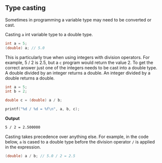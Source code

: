 ## Type casting

Sometimes in programming a variable type may need to be converted  or cast. 

Casting `a` int variable type to a double type.
```c
int a = 5;
(double) a; // 5.0
```

This is particularly true when using integers with division operators. For example, 5 / 2 is 2.5, but a `c` program would return the value 2. To get the correct answer just one of the integers needs to be cast into a double type. A double divided by an integer returns a double. An integer divided by a double returns a double.

```c
int a = 5;
int b = 2;

double c = (double) a / b;

printf("%d / %d = %f\n", a, b, c);
```

**Output**
```bash
5 / 2 = 2.500000
```

Casting takes precedence over anything else.
For example, in the code below, `a` is cased to a double type before the division operator `/` is applied in the expression.

```c
(double) a / b; // 5.0 / 2 = 2.5
```